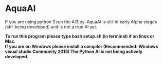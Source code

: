 # AquaAI
If you are using python 3 run the AI3.py.
 AquaAI is still in early Alpha stages (still being developed) and is not a true AI yet.
 
 <b> To run this program please type bash setup.sh (in terminal) if on linux or Mac. <br>
 <b> If you are on Windows please install a compiler (Recommended: Windows visual studio Community 2015)
 <b> The Python AI is not being actively developed.
